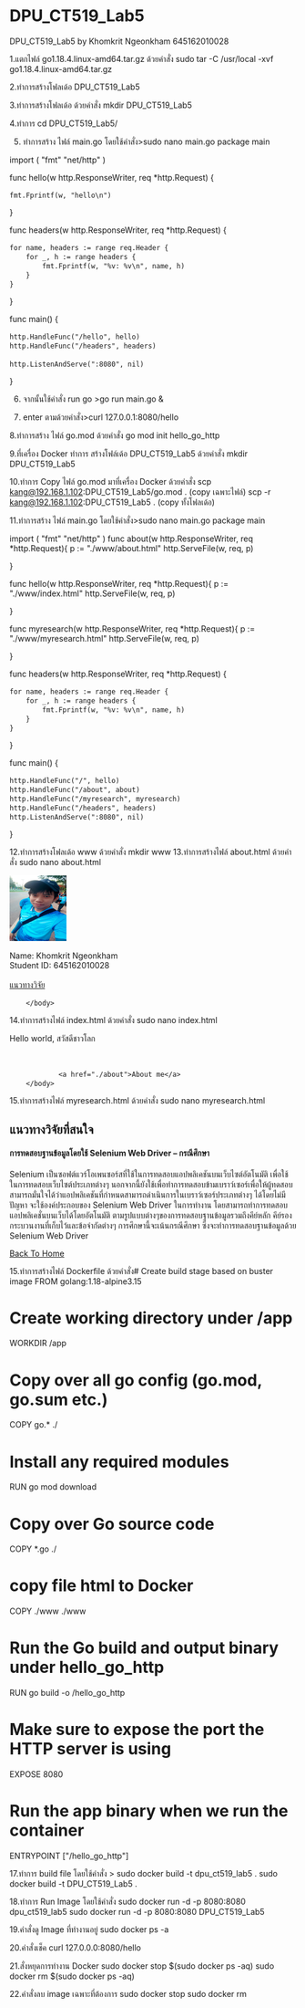# DPU_CT519_Lab5
DPU_CT519_Lab5 by Khomkrit Ngeonkham 645162010028

1.แตกไฟล์ go1.18.4.linux-amd64.tar.gz
ด้วยคำสั่ง sudo tar -C /usr/local -xvf go1.18.4.linux-amd64.tar.gz

2.ทำการสร้างโฟลเด้อ DPU_CT519_Lab5

3.ทำการสร้างโฟลเด้อ ด้วยคำสั่ง mkdir DPU_CT519_Lab5

4.ทำการ cd DPU_CT519_Lab5/

5. ทำการสร้าง ไฟล์ main.go โดยใช้คำสั่ง>sudo nano main.go
	package main

import (
    "fmt"
    "net/http"
)

func hello(w http.ResponseWriter, req *http.Request) {

    fmt.Fprintf(w, "hello\n")
}

func headers(w http.ResponseWriter, req *http.Request) {

    for name, headers := range req.Header {
        for _, h := range headers {
            fmt.Fprintf(w, "%v: %v\n", name, h)
        }
    }
}

func main() {

    http.HandleFunc("/hello", hello)
    http.HandleFunc("/headers", headers)

    http.ListenAndServe(":8080", nil)
}

6. จากนั้นใช้คำสั่ง run go >go run main.go &

7. enter ตามด้วยคำสั่ง>curl 127.0.0.1:8080/hello

8.ทำการสร้าง ไฟล์ go.mod ด้วยคำสั่ง go mod init hello_go_http

9.ที่เครื่อง Docker ทำการ สร้างโฟล์เด้อ DPU_CT519_Lab5  ด้วยคำสั่ง mkdir DPU_CT519_Lab5

10.ทำการ Copy ไฟล์ go.mod มาที่เครื่อง Docker ด้วยคำสั่ง 
scp kang@192.168.1.102:DPU_CT519_Lab5/go.mod .   (copy เฉพาะไฟล์)
scp -r kang@192.168.1.102:DPU_CT519_Lab5 .  (copy ทั้งโฟลเด้อ)

11.ทำการสร้าง ไฟล์ main.go โดยใช้คำสั่ง>sudo nano main.go
	package main

import (
    "fmt"
    "net/http"
)
func about(w http.ResponseWriter, req *http.Request){
        p := "./www/about.html"
        http.ServeFile(w, req, p)

}

func hello(w http.ResponseWriter, req *http.Request){
        p := "./www/index.html"
        http.ServeFile(w, req, p)

}

func myresearch(w http.ResponseWriter, req *http.Request){
        p := "./www/myresearch.html"
        http.ServeFile(w, req, p)

}


func headers(w http.ResponseWriter, req *http.Request) {

    for name, headers := range req.Header {
        for _, h := range headers {
            fmt.Fprintf(w, "%v: %v\n", name, h)
        }
    }
}

func main() {

    http.HandleFunc("/", hello)
    http.HandleFunc("/about", about)
    http.HandleFunc("/myresearch", myresearch)
    http.HandleFunc("/headers", headers)
    http.ListenAndServe(":8080", nil)
}

12.ทำการสร้างโฟลเด้อ www ด้วยคำสั่ง mkdir www
13.ทำการสร้างไฟล์ about.html ด้วยคำสั่ง sudo nano about.html

<html>
<head>
        <meta http-equiv="Content-Type" content="text/html; charset=UTF-8">
        <title>CT519 Lab5 : About me</title>
</head>
        <body>
                <img src="https://github.com/khomkrit18/DPU_CT519_Lab5/blob/main/www/645162010028.jpg?raw=true" width="100" height=115">
                <p>Name: Khomkrit Ngeonkham<br>
                Student ID: 645162010028<br><br>
                <a href="./myresearch">แนวทางวิจัย</a>

        </body>
</html>

14.ทำการสร้างไฟล์ index.html ด้วยคำสั่ง sudo nano index.html
<html>
<head>
        <meta http-equiv="Content-Type" content="text/html; charset=UTF-8">
        <title>CT519 Lab5 by Khomkrit</title>
</head>
        <body>
                <p><a>Hello world, สวัสดีชาวโลก</a></p></br>

                <a href="./about">About me</a>
        </body>
</html>


15.ทำการสร้างไฟล์ myresearch.html ด้วยคำสั่ง sudo nano myresearch.html

<html>
<head>
        <meta http-equiv="Content-Type" content="text/html; charset=UTF-8">
        <title>CT519 Lab5 : My Research</title>
</head>
        <body>
                <h2>แนวทางวิจัยที่สนใจ</h2>
                <h4> การทดสอบฐานข้อมูลโดยใช้ Selenium Web Driver – กรณีศึกษา </h4>

<P>Selenium เป็นซอฟต์แวร์โอเพนซอร์สที่ใช้ในการทดสอบแอปพลิเคชันบนเว็บไซต์อัตโนมัติ เพื่อใช้ในการทดสอบเว็บไซต์ประเภทต่างๆ
นอกจากนี้ยังใช้เพื่อทําการทดสอบข้ามเบราว์เซอร์เพื่อให้ผู้ทดสอบสามารถมั่นใจได้ว่าแอปพลิเคชันที่กําหนดสามารถดำเนินการในเบราว์เซอร์ประเภทต่างๆ
ได้โดยไม่มีปัญหา จะใช้องค์ประกอบของ Selenium Web Driver  ในการทำงาน โดยสามารถทำการทดสอบแอปพลิเคชั่นบนเว็บได้โดยอัตโนมัติ
ตามรูปแบบต่างๆของการทดสอบฐานข้อมูลรวมถึงคีย์หลัก คีย์รอง กระบวนงานที่เก็บไว้และข้อจํากัดต่างๆ
การศึกษานี้จะเน้นกรณีศึกษา ซึ่งจะทำการทดสอบฐานข้อมูลด้วย Selenium Web Driver
                </p>
                <a href="./index">Back To Home</a>
        </body>
</html>

15.ทำการสร้างไฟล์ Dockerfile ด้วยคำสั่ง# Create build stage based on buster image
FROM golang:1.18-alpine3.15
# Create working directory under /app
WORKDIR /app
# Copy over all go config (go.mod, go.sum etc.)
COPY go.* ./
# Install any required modules
RUN go mod download
# Copy over Go source code
COPY *.go ./
# copy file html to Docker
COPY ./www ./www
# Run the Go build and output binary under hello_go_http
RUN go build -o /hello_go_http
# Make sure to expose the port the HTTP server is using
EXPOSE 8080
# Run the app binary when we run the container
ENTRYPOINT ["/hello_go_http"]

17.ทำการ build file โดยใช้คำสั่ง > sudo docker build -t dpu_ct519_lab5 .
sudo docker build -t DPU_CT519_Lab5 .

18.ทำการ Run Image โดยใช้คำสั่ง sudo docker run -d -p 8080:8080 dpu_ct519_lab5
sudo docker run -d -p 8080:8080 DPU_CT519_Lab5

19.คำสั่งดู Image ที่ทำงานอยู่ sudo docker ps -a

20.คำสั่งเช็ค curl 127.0.0.0:8080/hello

21.สั่งหยุดการทำงาน Docker
sudo docker stop $(sudo docker ps -aq)
sudo docker rm $(sudo docker ps -aq)

22.คำสั่งลบ image เฉพาะที่ต้องการ sudo docker stop
sudo docker rm
